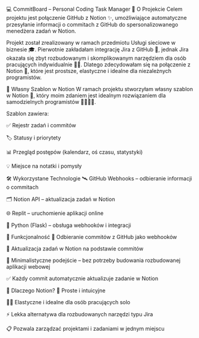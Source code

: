 💻 CommitBoard – Personal Coding Task Manager
📖 O Projekcie
Celem projektu jest połączenie GitHub z Notion ✨, umożliwiające automatyczne przesyłanie informacji o commitach z GitHub do spersonalizowanego menedżera zadań w Notion.

Projekt został zrealizowany w ramach przedmiotu Usługi sieciowe w biznesie 🎓.
Pierwotnie zakładałam integrację Jira z GitHub 🔄, jednak Jira okazała się zbyt rozbudowanym i skomplikowanym narzędziem dla osób pracujących indywidualnie 🙅‍♀️.
Dlatego zdecydowałam się na połączenie z Notion 📝, które jest prostsze, elastyczne i idealne dla niezależnych programistów.

📝 Własny Szablon w Notion
W ramach projektu stworzyłam własny szablon w Notion 🎨, który moim zdaniem jest idealnym rozwiązaniem dla samodzielnych programistów 👩‍💻👨‍💻.

Szablon zawiera:

✅ Rejestr zadań i commitów

🏷️ Statusy i priorytety

📊 Przegląd postępów (kalendarz, oś czasu, statystyki)

💡 Miejsce na notatki i pomysły

🛠️ Wykorzystane Technologie
🛰️ GitHub Webhooks – odbieranie informacji o commitach

🗂️ Notion API – aktualizacja zadań w Notion

🌐 Replit – uruchomienie aplikacji online

🐍 Python (Flask) – obsługa webhooków i integracji

🚀 Funkcjonalność
🔄 Odbieranie commitów z GitHub jako webhooków

📝 Aktualizacja zadań w Notion na podstawie commitów

🧩 Minimalistyczne podejście – bez potrzeby budowania rozbudowanej aplikacji webowej

✅ Każdy commit automatycznie aktualizuje zadanie w Notion

🤔 Dlaczego Notion?
🎯 Proste i intuicyjne

🧑‍💻 Elastyczne i idealne dla osób pracujących solo

⚡ Lekka alternatywa dla rozbudowanych narzędzi typu Jira

📋 Pozwala zarządzać projektami i zadaniami w jednym miejscu

